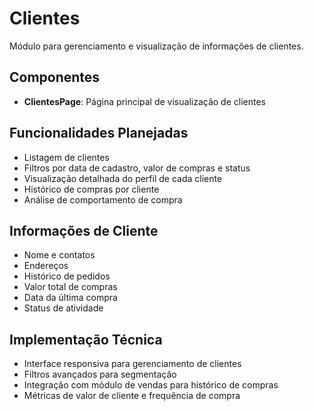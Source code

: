 
# Clientes

Módulo para gerenciamento e visualização de informações de clientes.

## Componentes

- **ClientesPage**: Página principal de visualização de clientes

## Funcionalidades Planejadas

- Listagem de clientes
- Filtros por data de cadastro, valor de compras e status
- Visualização detalhada do perfil de cada cliente
- Histórico de compras por cliente
- Análise de comportamento de compra

## Informações de Cliente

- Nome e contatos
- Endereços
- Histórico de pedidos
- Valor total de compras
- Data da última compra
- Status de atividade

## Implementação Técnica

- Interface responsiva para gerenciamento de clientes
- Filtros avançados para segmentação
- Integração com módulo de vendas para histórico de compras
- Métricas de valor de cliente e frequência de compra
